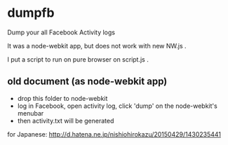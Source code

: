 # dumpfb
Dump your all Facebook Activity logs

It was a node-webkit app, but does not work with new NW.js .

I put a script to run on pure browser on script.js .



## old document (as node-webkit app)

- drop this folder to node-webkit
- log in Facebook, open activity log, click 'dump' on the node-webkit's menubar
- then activity.txt will be generated


for Japanese: http://d.hatena.ne.jp/nishiohirokazu/20150429/1430235441
